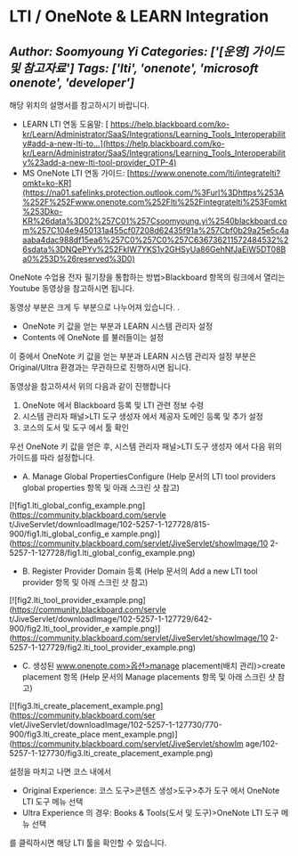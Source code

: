 # LTI / OneNote &amp; LEARN Integration
*Author: Soomyoung Yi*
*Categories: ['[운영] 가이드 및 참고자료']*
*Tags: ['lti', 'onenote', 'microsoft onenote', 'developer']*
---
해당 위치의 설명서를 참고하시기 바랍니다.

  * LEARN LTI 연동 도움말: [ https://help.blackboard.com/ko-kr/Learn/Administrator/SaaS/Integrations/Learning_Tools_Interoperability#add-a-new-lti-to…](https://help.blackboard.com/ko-kr/Learn/Administrator/SaaS/Integrations/Learning_Tools_Interoperability%23add-a-new-lti-tool-provider_OTP-4)
  * MS OneNote LTI 연동 가이드: [https://www.onenote.com/lti/integratelti?omkt=ko-KR](https://na01.safelinks.protection.outlook.com/%3Furl%3Dhttps%253A%252F%252Fwww.onenote.com%252Flti%252Fintegratelti%253Fomkt%253Dko-KR%26data%3D02%257C01%257Csoomyoung.yi%2540blackboard.com%257C104e9450131a455cf07208d62435f91a%257Cbf0b29a25e5c4aaaba4dac988df15ea6%257C0%257C0%257C636736211572484532%26sdata%3DNQePYv%252FkIW7YKS1v2GHSyUa86GehNfJaEiW5DT08Ba0%253D%26reserved%3D0)

OneNote 수업용 전자 필기장을 통합하는 방법>Blackboard 항목의 링크에서 열리는 Youtube 동영상을 참고하시면 됩니다.

동영상 부분은 크게 두 부분으로 나누어져 있습니다. .

  * OneNote 키 값을 얻는 부분과 LEARN 시스템 관리자 설정
  * Contents 에 OneNote 를 불러들이는 설정

이 중에서 OneNote 키 값을 얻는 부분과 LEARN 시스템 관리자 설정 부분은 Original/Ultra 환경과는 무관하므로 진행하시면
됩니다.

동영상을 참고하셔서 위의 다음과 같이 진행합니다

  1. OneNote 에서 Blackboard 등록 및 LTI 관련 정보 수령
  2. 시스템 관리자 패널>LTI 도구 생성자 에서 제공자 도메인 등록 및 추가 설정
  3. 코스의 도서 및 도구 에서 툴 확인

우선 OneNote 키 값을 얻은 후, 시스템 관리자 패널>LTI 도구 생성자 에서 다음 위의 가이드를 따라 설정합니다.

  * A. Manage Global PropertiesConfigure (Help 문서의 LTI tool providers global properties 항목 및 아래 스크린 샷 참고)

[![fig1.lti_global_config_example.png](https://community.blackboard.com/servle
t/JiveServlet/downloadImage/102-5257-1-127728/815-900/fig1.lti_global_config_e
xample.png)](https://community.blackboard.com/servlet/JiveServlet/showImage/10
2-5257-1-127728/fig1.lti_global_config_example.png)

  * B. Register Provider Domain 등록 (Help 문서의 Add a new LTI tool provider 항목 및 아래 스크린 샷 참고)

[![fig2.lti_tool_provider_example.png](https://community.blackboard.com/servle
t/JiveServlet/downloadImage/102-5257-1-127729/642-900/fig2.lti_tool_provider_e
xample.png)](https://community.blackboard.com/servlet/JiveServlet/showImage/10
2-5257-1-127729/fig2.lti_tool_provider_example.png)

  * C. 생성된 www.onenote.com>옵션>manage placement(배치 관리)>create placement 항목 (Help 문서의 Manage placements 항목 및 아래 스크린 샷 참고)

[![fig3.lti_create_placement_example.png](https://community.blackboard.com/ser
vlet/JiveServlet/downloadImage/102-5257-1-127730/770-900/fig3.lti_create_place
ment_example.png)](https://community.blackboard.com/servlet/JiveServlet/showIm
age/102-5257-1-127730/fig3.lti_create_placement_example.png)

설정을 마치고 나면 코스 내에서

  * Original Experience: 코스 도구>콘텐츠 생성>도구>추가 도구 에서 OneNote LTI 도구 메뉴 선택
  * Ultra Experience 의 경우: Books & Tools(도서 및 도구)>OneNote LTI 도구 메뉴 선택

를 클릭하시면 해당 LTI 툴을 확인할 수 있습니다.


